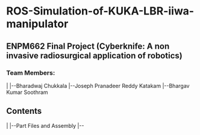 # ROS-Simulation-of-KUKA-LBR-iiwa-manipulator

## ENPM662 Final Project (Cyberknife: A non invasive radiosurgical application of robotics)

### Team Members: 
|
|--Bharadwaj Chukkala
|--Joseph Pranadeer Reddy Katakam
|--Bhargav Kumar Soothram

## Contents
|
|--Part Files and Assembly
|--
